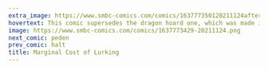 ```yaml
---
extra_image: https://www.smbc-comics.com/comics/163777350120211124after.png
hovertext: This comic supersedes the dragon hoard one, which was made in error.
image: https://www.smbc-comics.com/comics/1637773429-20211124.png
next_comic: peden
prev_comic: halt
title: Marginal Cost of Lurking
---
```


